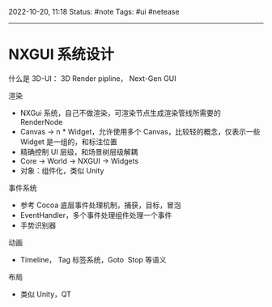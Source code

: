 2022-10-20, 11:18
Status: #note
Tags: #ui #netease

---

# NXGUI 系统设计

什么是 3D-UI： 3D Render pipline， Next-Gen GUI

渲染

- NXGui 系统，自己不做渲染，可渲染节点生成渲染管线所需要的 RenderNode
- Canvas -> n \* Widget，允许使用多个 Canvas，比较轻的概念，仅表示一些 Widget 是一组的，和标注位置
- 精确控制 UI 层级，和场景树层级解耦
- Core -> World -> NXGUI -> Widgets
- 对象：组件化，类似 Unity

事件系统

- 参考 Cocoa 底层事件处理机制，捕获，目标，冒泡
- EventHandler，多个事件处理组件处理一个事件
- 手势识别器

动画

- Timeline， Tag 标签系统，Goto  Stop 等语义

布局

- 类似 Unity，QT
